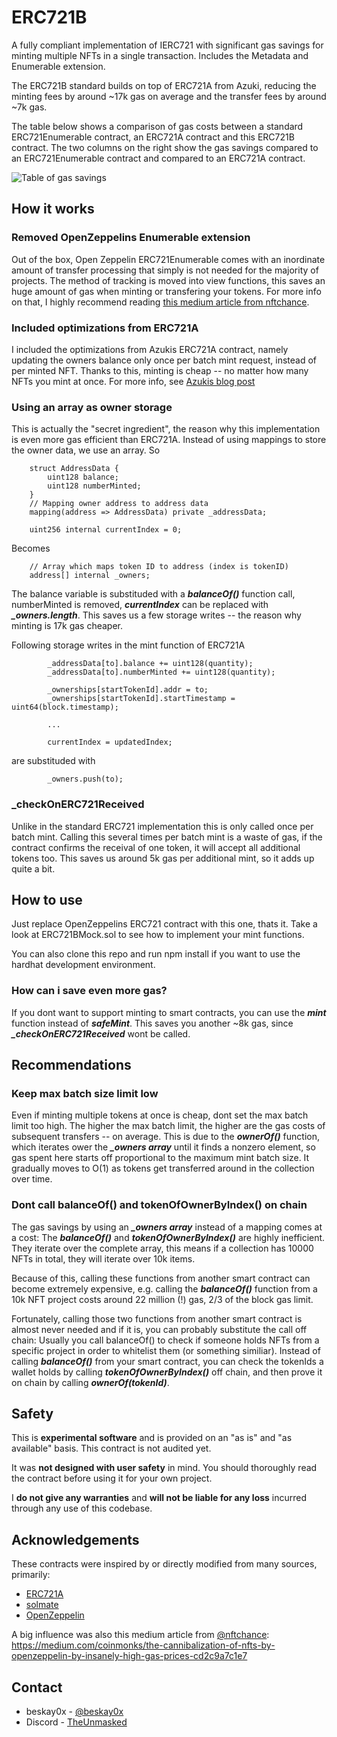 # ERC721B

A fully compliant implementation of IERC721 with significant gas savings for minting multiple NFTs in a single transaction. Includes the Metadata and Enumerable extension.

The ERC721B standard builds on top of ERC721A from Azuki, reducing the minting fees by around ~17k gas on average and the transfer fees by around ~7k gas.

The table below shows a comparison of gas costs between a standard ERC721Enumerable contract, an ERC721A contract and this ERC721B contract. The two columns on the right show the gas savings compared to an ERC721Enumerable contract and compared to an ERC721A contract.

![Table of gas savings](https://imgur.com/a/8wIej0Y)

## How it works

### Removed OpenZeppelins Enumerable extension

Out of the box, Open Zeppelin ERC721Enumerable comes with an inordinate amount of transfer processing that simply is not needed for the majority of projects. The method of tracking is moved into view functions, this saves an huge amount of gas when minting or transfering your tokens. For more info on that, I highly recommend reading [this medium article from nftchance](https://medium.com/coinmonks/the-cannibalization-of-nfts-by-openzeppelin-by-insanely-high-gas-prices-cd2c9a7c1e7).

### Included optimizations from ERC721A

I included the optimizations from Azukis ERC721A contract, namely updating the owners balance only once per batch mint request, instead of per minted NFT. Thanks to this, minting is cheap -- no matter how many NFTs you mint at once. For more info, see [Azukis blog post](https://www.azuki.com/erc721a)

### Using an array as owner storage

This is actually the "secret ingredient", the reason why this implementation is even more gas efficient than ERC721A. Instead of using mappings to store the owner data, we use an array. So

```
    struct AddressData {
        uint128 balance;
        uint128 numberMinted;
    }
    // Mapping owner address to address data
    mapping(address => AddressData) private _addressData;

    uint256 internal currentIndex = 0;
```

Becomes

```
    // Array which maps token ID to address (index is tokenID)
    address[] internal _owners;
```

The balance variable is substituded with a **_balanceOf()_** function call, numberMinted is removed, **_currentIndex_** can be replaced with **_\_owners.length_**. This saves us a few storage writes -- the reason why minting is 17k gas cheaper.

Following storage writes in the mint function of ERC721A

```
        _addressData[to].balance += uint128(quantity);
        _addressData[to].numberMinted += uint128(quantity);

        _ownerships[startTokenId].addr = to;
        _ownerships[startTokenId].startTimestamp = uint64(block.timestamp);

        ...

        currentIndex = updatedIndex;
```

are substituded with

```
        _owners.push(to);
```

### \_checkOnERC721Received

Unlike in the standard ERC721 implementation this is only called once per batch mint. Calling this several times per batch mint is a waste of gas, if the contract confirms the receival of one token, it will accept all additional tokens too. This saves us around 5k gas per additional mint, so it adds up quite a bit.

## How to use

Just replace OpenZeppelins ERC721 contract with this one, thats it. Take a look at ERC721BMock.sol to see how to implement your mint functions.

You can also clone this repo and run npm install if you want to use the hardhat development environment.

### How can i save even more gas?

If you dont want to support minting to smart contracts, you can use the **_mint_** function instead of **_safeMint_**. This saves you another ~8k gas, since **_\_checkOnERC721Received_** wont be called.

## Recommendations

### Keep max batch size limit low

Even if minting multiple tokens at once is cheap, dont set the max batch limit too high. The higher the max batch limit, the higher are the gas costs of subsequent transfers -- on average. This is due to the **_ownerOf()_** function, which iterates ower the **_\_owners array_** until it finds a nonzero element, so gas spent here starts off proportional to the maximum mint batch size. It gradually moves to O(1) as tokens get transferred around in the collection over time.

### Dont call balanceOf() and tokenOfOwnerByIndex() on chain

The gas savings by using an **_\_owners array_** instead of a mapping comes at a cost: The **_balanceOf()_** and **_tokenOfOwnerByIndex()_** are highly inefficient. They iterate over the complete array, this means if a collection has 10000 NFTs in total, they will iterate over 10k items.

Because of this, calling these functions from another smart contract can become extremely expensive, e.g. calling the **_balanceOf()_** function from a 10k NFT project costs around 22 million (!) gas, 2/3 of the block gas limit.

Fortunately, calling those two functions from another smart contract is almost never needed and if it is, you can probably substitute the call off chain: Usually you call balanceOf() to check if someone holds NFTs from a specific project in order to whitelist them (or something similiar). Instead of calling **_balanceOf()_** from your smart contract, you can check the tokenIds a wallet holds by calling **_tokenOfOwnerByIndex()_** off chain, and then prove it on chain by calling **_ownerOf(tokenId)_**.

## Safety

This is **experimental software** and is provided on an "as is" and "as available" basis. This contract is not audited yet.

It was **not designed with user safety** in mind. You should thoroughly read the contract before using it for your own project.

I **do not give any warranties** and **will not be liable for any loss** incurred through any use of this codebase.

## Acknowledgements

These contracts were inspired by or directly modified from many sources, primarily:

- [ERC721A](https://github.com/chiru-labs/ERC721A)
- [solmate](https://github.com/Rari-Capital/solmate)
- [OpenZeppelin](https://github.com/OpenZeppelin/openzeppelin-contracts)

A big influence was also this medium article from [@nftchance](https://twitter.com/nftchance):
https://medium.com/coinmonks/the-cannibalization-of-nfts-by-openzeppelin-by-insanely-high-gas-prices-cd2c9a7c1e7

## Contact

- beskay0x - [@beskay0x](https://twitter.com/beskay0x)
- Discord - [TheUnmasked](https://discord.gg/theunmasked)

